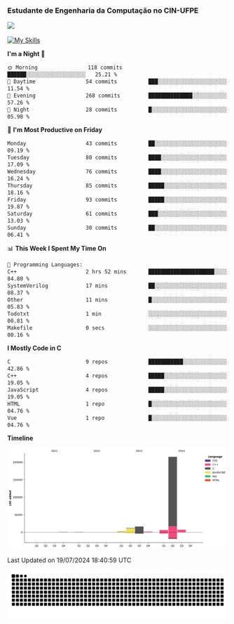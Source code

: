
### Estudante de Engenharia da Computação no CIN-UFPE
<div>
      <!--<img width=400 src="https://github-readme-stats.vercel.app/api?username=Zed201&show_icons=true&theme=tokyonight" /-->
      <img width=400 src='https://leetcode.card.workers.dev/Zed201?theme=nord&font=baloo&extension=null' />
</div>


[![My Skills](https://skillicons.dev/icons?i=c,cpp,py,java,neovim&theme=dark)](https://skillicons.dev)

<!--START_SECTION:waka-->
**I'm a Night 🦉** 

```text
🌞 Morning                118 commits         ██████░░░░░░░░░░░░░░░░░░░   25.21 % 
🌆 Daytime                54 commits          ███░░░░░░░░░░░░░░░░░░░░░░   11.54 % 
🌃 Evening                268 commits         ██████████████░░░░░░░░░░░   57.26 % 
🌙 Night                  28 commits          █░░░░░░░░░░░░░░░░░░░░░░░░   05.98 % 
```
📅 **I'm Most Productive on Friday** 

```text
Monday                   43 commits          ██░░░░░░░░░░░░░░░░░░░░░░░   09.19 % 
Tuesday                  80 commits          ████░░░░░░░░░░░░░░░░░░░░░   17.09 % 
Wednesday                76 commits          ████░░░░░░░░░░░░░░░░░░░░░   16.24 % 
Thursday                 85 commits          █████░░░░░░░░░░░░░░░░░░░░   18.16 % 
Friday                   93 commits          █████░░░░░░░░░░░░░░░░░░░░   19.87 % 
Saturday                 61 commits          ███░░░░░░░░░░░░░░░░░░░░░░   13.03 % 
Sunday                   30 commits          ██░░░░░░░░░░░░░░░░░░░░░░░   06.41 % 
```


📊 **This Week I Spent My Time On** 

```text
💬 Programming Languages: 
C++                      2 hrs 52 mins       █████████████████████░░░░   84.80 % 
SystemVerilog            17 mins             ██░░░░░░░░░░░░░░░░░░░░░░░   08.37 % 
Other                    11 mins             █░░░░░░░░░░░░░░░░░░░░░░░░   05.83 % 
Todotxt                  1 min               ░░░░░░░░░░░░░░░░░░░░░░░░░   00.81 % 
Makefile                 0 secs              ░░░░░░░░░░░░░░░░░░░░░░░░░   00.16 % 
```

**I Mostly Code in C** 

```text
C                        9 repos             ███████████░░░░░░░░░░░░░░   42.86 % 
C++                      4 repos             █████░░░░░░░░░░░░░░░░░░░░   19.05 % 
JavaScript               4 repos             █████░░░░░░░░░░░░░░░░░░░░   19.05 % 
HTML                     1 repo              █░░░░░░░░░░░░░░░░░░░░░░░░   04.76 % 
Vue                      1 repo              █░░░░░░░░░░░░░░░░░░░░░░░░   04.76 % 
```



**Timeline**

![Lines of Code chart](https://raw.githubusercontent.com/Zed201/Zed201/master/assets/bar_graph.png)


 Last Updated on 19/07/2024 18:40:59 UTC
<!--END_SECTION:waka-->

<picture>
  <source media="(prefers-color-scheme: dark)" srcset="https://github.com/Zed201/Zed201/blob/output/github-contribution-grid-snake-dark.svg" />
  <img alt="github-snake" src="https://github.com/Zed201/Zed201/blob/output/github-contribution-grid-snake-dark.svg" />
</picture>
